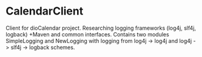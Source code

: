 CalendarClient
==============

Client for dioCalendar project. 
Researching logging frameworks (log4j, slf4j, logback) +Maven and common interfaces.
Contains two modules SimpleLogging and NewLogging with logging from log4j -> log4j and
log4j -> slf4j -> logback schemes.

